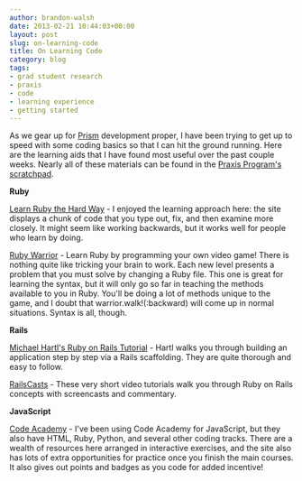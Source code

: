 ```yaml
---
author: brandon-walsh
date: 2013-02-21 10:44:03+00:00
layout: post
slug: on-learning-code
title: On Learning Code
category: blog
tags:
- grad student research
- praxis
- code
- learning experience
- getting started
---
```


As we gear up for [Prism](http://prism.scholarslab.org) development proper, I have been trying to get up to speed with some coding basics so that I can hit the ground running. Here are the learning aids that I have found most useful over the past couple weeks. Nearly all of these materials can be found in the [Praxis Program's scratchpad](http://praxis.scholarslab.org).

**Ruby**

[Learn Ruby the Hard Way](http://ruby.learncodethehardway.org/book/) - I enjoyed the learning approach here: the site displays a chunk of code that you type out, fix, and then examine more closely. It might seem like working backwards, but it works well for people who learn by doing.

[Ruby Warrior](https://github.com/ryanb/ruby-warrior) - Learn Ruby by programming your own video game! There is nothing quite like tricking your brain to work. Each new level presents a problem that you must solve by changing a Ruby file. This one is great for learning the syntax, but it will only go so far in teaching the methods available to you in Ruby. You'll be doing a lot of methods unique to the game, and I doubt that warrior.walk!(:backward) will come up in normal situations. Syntax is all, though.

**Rails**

[Michael Hartl's Ruby on Rails Tutorial](http://ruby.railstutorial.org/ruby-on-rails-tutorial-book) - Hartl walks you through building an application step by step via a Rails scaffolding. They are quite thorough and easy to follow.

[RailsCasts](http://railscasts.com) - These very short video tutorials walk you through Ruby on Rails concepts with screencasts and commentary.

**JavaScript**

[Code Academy](http://www.codecademy.com/) - I've been using Code Academy for JavaScript, but they also have HTML, Ruby, Python, and several other coding tracks. There are a wealth of resources here arranged in interactive exercises, and the site also has lots of extra opportunities for practice once you finish the main courses. It also gives out points and badges as you code for added incentive!
